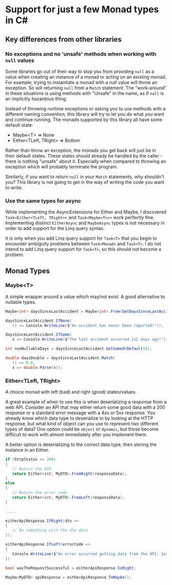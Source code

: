 # Support for just a few Monad types in C#

## Key differences from other libraries

### No exceptions and no 'unsafe' methods when working with `null` values

Some libraries go out of their way to stop you from providing `null` as a value when creating an instance of a monad or acting on an existing monad.
For example, trying to instantiate a monad with a null value will throw an exception.
So will returning `null` from a `Match` statement.
The "work-around" in these situations is using methods with "Unsafe" in the name, as if `null` is an implicitly hazardous thing.

Instead of throwing runtime exceptions or asking you to use methods with a different naming convention, this library will try to let you do what you want and continue running.
The monads supported by this library all have some default state:

* Maybe\<T> => None
* Either\<TLeft, TRight> => Bottom

Rather than throw an exception, the monads you get back will just be in their default states.
These states should already be handled by the caller - there is nothing "unsafe" about it.
Especially when compared to throwing an exception which will probably terminate the program.

Similarly, if you want to return `null` in your `Match` statements, why shouldn't you?
This library is not going to get in the way of writing the code you want to write.

### Use the same types for async

While implementing the AsyncExtensions for Either and Maybe, I discovered `Task<Either<TLeft, TRight>>` and `Task<Maybe<T>>>` work perfectly fine.
Implementing distinct `EitherAsync` and `MaybeAsync` types is not necessary in order to add support for the Linq query syntax.

It is only when you add Linq query support for `Task<T>` that you begin to encounter ambiguity problems between `Task<Monad>` and `Task<T>`.
I do not intend to add Linq query support for `Task<T>`, so this should not become a problem.

## Monad Types

### Maybe\<T>

A simple wrapper around a value which may/not exist.
A good alternative to nullable types.

```cs
Maybe<int> daysSinceLastAccident = Maybe<int>.From(GetDaysSinceLastAccident());

daysSinceLastAccident.IfNone(
   () => Console.WriteLine($"An accident has never been reported!"));

daysSinceLastAccident.IfSome(
   x => Console.WriteLine($"The last accident occurred {x} days ago!"));

int nonNullableDays = daysSinceLastAccident.GetSomeOrDefault(0);

double daysDouble = daysSinceLastAccident.Match(
   () => 0.0,
   x => double.Parse(x));
```

### Either\<TLeft, TRight>

A choice monad with left (bad) and right (good) states/values.

A great example of when to use this is when deserializing a response from a web API.
Consider an API that may either return some good data with a 200 response or a standard error message with a 4xx or 5xx response.
You already know which data type to deserialize to by looking at the HTTP response, but what kind of object can you use to represent two different types of data?
One option could be `object` or `dynamic`, but those become difficult to work with almost immediately after you implement them.

A better option is deserializing to the correct data type, then storing the instance in an Either.

```cs
if (httpStatus == 200)
{
   // Return the DTO
   return Either<int, MyDTO>.FromRight(responseData);
}
else
{
   // Return the error code
   return Either<int, MyDTO>.FromLeft(responseData);
}

.....

eitherApiResponse.IfRight(dto =>
{
   // Do something with the dto data
});

eitherApiResponse.IfLeft(errorCode =>
{
   Console.WriteLine($"An error occurred getting data from the API: {errorCode}");
})

bool wasTheRequestSuccessful = eitherApiResponse.IsRight;

Maybe<MyDTO> apiResponse = eitherApiResponse.ToMaybe();

```